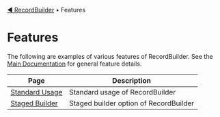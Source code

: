[◀︎ RecordBuilder](../README.md) • Features

# Features

The following are examples of various features of RecordBuilder. See the [Main Documentation](../README.md) for general feature details.

| Page                                   | Description                            |
|----------------------------------------|----------------------------------------|
| [Standard Usage](features/standard.md) | Standard usage of RecordBuilder        |
| [Staged Builder](features/staged.md)   | Staged builder option of RecordBuilder |
